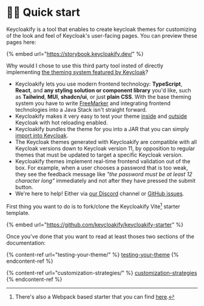 # 👨‍💻 Quick start

Keycloakify is a tool that enables to create keycloak themes for customizing of the look and feel of Keycloak's user-facing pages. You can preview these pages here:

{% embed url="https://storybook.keycloakify.dev/" %}

Why would I chose to use this third party tool insted of directly implementing [the theming system featured by Keycloak](https://www.keycloak.org/docs/latest/server\_development/#\_themes)?

* Keycloakify lets you use modern frontend technology: **TypeScript**, **React**, and **any styling solution or component library** you'd like, such as **Tailwind**, **MUI**, **shadcn/ui**, or just **plain CSS**. With the base theming system you have to write [FreeMarker](https://freemarker.apache.org/index.html) and integrating frontend technologies into a Java Stack isn't straight forward.
* Keycloakify makes it very easy to test your theme [inside](testing-your-theme/in-a-keycloak-docker-container.md) and [outside](testing-your-theme/in-storybook.md) Keycloak with hot reloading enabled.
* Keycloakify bundles the theme for you into a JAR that you can simply [import into Keycloak](importing-your-theme-in-keycloak.md).
* The Keycloak themes generated with Keycloakify are compatible with all Keycloak versions down to Keycloak version 11, by opposition to regular themes that must be updated to target a specific Keycloak version.
* Keycloakify themes implement real-time frontend validation out of the box. For example, when a user chooses a password that is too weak, they see the feedback message like _"the password must be at least 12 character long"_ immediately and not after they have pressed the submit button.
* We're here to help! Either via [our Discord](https://discord.gg/kYFZG7fQmn) channel or [GitHub issues](https://github.com/keycloakify/keycloakify/issues/new).

First thing you want to do is to fork/clone the Keycloakify Vite[^1] starter template.

{% embed url="https://github.com/keycloakify/keycloakify-starter" %}

Once you've done that you want to read at least thoses two sections of the documentation: &#x20;

{% content-ref url="testing-your-theme/" %}
[testing-your-theme](testing-your-theme/)
{% endcontent-ref %}

{% content-ref url="customization-strategies/" %}
[customization-strategies](customization-strategies/)
{% endcontent-ref %}

[^1]: There's also a Webpack based starter that you can find [here](https://github.com/keycloakify/keycloakify-starter-webpack).
